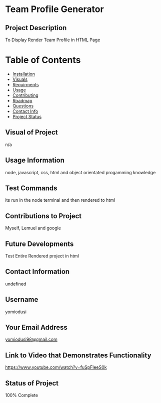 # Team Profile Generator

  ## Project Description
  To Display Render Team Profile in HTML Page
  # Table of Contents
  * [Installation](#Installation)
  * [Visuals](#Visuals)
  * [Requirments](#Requirments)
  * [Usage](#Usage)
  * [Contributing](#Contributing)
  * [Roadmap](#Roadmap)
  * [Questions](#Questions)
  * [Contact Info](#Email)
  * [Project Status](#Status)

  ## Visual of Project
  n/a

  ## Usage Information
  node, javascript, css, html and object orientated progamming knowledge

  ## Test Commands
  its run in the node terminal and then rendered to html

  ## Contributions to Project
  Myself, Lemuel and google

  ## Future Developments
  Test Entire Rendered project in html

  ## Contact Information
  undefined

  ## Username
  yomiodusi

  ## Your Email Address
  yomiodusi98@gmail.com

  
  ## Link to Video that Demonstrates Functionality
  https://www.youtube.com/watch?v=fuSpFleeS0k

  ## Status of Project
  100% Complete

